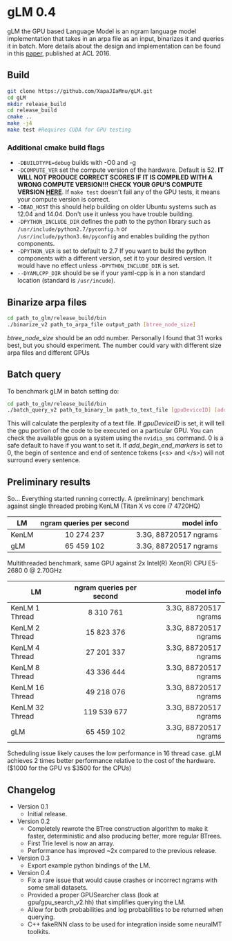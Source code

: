 # gLM 0.4
gLM the GPU based Language Model is an ngram language model implementation that takes in an arpa file as an input, binarizes it and queries it in batch. More details about the design and implementation can be found in this [paper](http://aclweb.org/anthology/P/P16/P16-1183.pdf), published at ACL 2016.

## Build
```bash
git clone https://github.com/XapaJIaMnu/gLM.git
cd gLM
mkdir release_build
cd release_build
cmake ..
make -j4
make test #Requires CUDA for GPU testing
```

### Additional cmake build flags
- `-DBUILDTYPE=debug` builds with -O0 and -g
- `-DCOMPUTE_VER` set the compute version of the hardware. Default is 52. **IT WILL NOT PRODUCE CORRECT SCORES IF IT IS COMPILED WITH A WRONG COMPUTE VERSION!!! CHECK YOUR GPU'S COMPUTE VERSION [HERE](https://en.wikipedia.org/wiki/CUDA)**. If `make test` doesn't fail any of the GPU tests, it means your compute version is correct.
- `-DBAD_HOST` this should help building on older Ubuntu systems such as 12.04 and 14.04. Don't use it unless you have trouble building.
- `-DPYTHON_INCLUDE_DIR` defines the path to the python library such as `/usr/include/python2.7/pyconfig.h` or `/usr/include/python3.6m/pyconfig` and enables building the python components.
- `-DPYTHON_VER` is set to default to 2.7 If you want to build the python components with a different version, set it to your desired version. It would have no effect unless `-DPYTHON_INCLUDE_DIR` is set.
- `--DYAMLCPP_DIR` should be se if your yaml-cpp is in a non standard location (standard is `/usr/incude`).


## Binarize arpa files
```bash
cd path_to_glm/release_build/bin
./binarize_v2 path_to_arpa_file output_path [btree_node_size]
```
*btree_node_size* should be an odd number. Personally I found that 31 works best, but you should experiment. The number could vary with different size arpa files and different GPUs

## Batch query
To benchmark gLM in batch setting do:
```bash
cd path_to_glm/release_build/bin
./batch_query_v2 path_to_binary_lm path_to_text_file [gpuDeviceID] [add_begin_end_markers]
```
This will calculate the perplexity of a text file. If *gpuDeviceID* is set, it will tell the gpu portion of the code to be executed on a particular GPU. You can check the available gpus on a system using the `nvidia_smi` command. 0 is a safe default to have if you want to set it. If *add_begin_end_markers* is set to 0, the begin of sentence and end of sentence tokens (\<s\> and \</s\>) will not surround every sentence.

## Preliminary results
So... Everything started running correctly. A (preliminary) benchmark against single threaded probing KenLM (Titan X vs core i7 4720HQ)

| LM  | ngram queries per second | model info          |
|-----|:------------------------:| -------------------:|
|KenLM| 10 274 237               |3.3G, 88720517 ngrams|
|gLM  | 65 459 102               |3.3G, 88720517 ngrams|


Multithreaded benchmark, same GPU against 2x Intel(R) Xeon(R) CPU E5-2680 0 @ 2.70GHz

| LM  | ngram queries per second | model info          |
|-----|:------------------------:| -------------------:|
|KenLM 1 Thread| 8 310 761               |3.3G, 88720517 ngrams|
|KenLM 2 Thread| 15 823 376               |3.3G, 88720517 ngrams|
|KenLM 4 Thread| 27 201 337               |3.3G, 88720517 ngrams|
|KenLM 8 Thread| 43 336 444               |3.3G, 88720517 ngrams|
|KenLM 16 Thread| 49 218 076               |3.3G, 88720517 ngrams|
|KenLM 32 Thread| 119 539 677               |3.3G, 88720517 ngrams|
|gLM  | 65 459 102               |3.3G, 88720517 ngrams|

Scheduling issue likely causes the low performance in 16 thread case. gLM achieves 2 times better performance relative to the cost of the hardware. ($1000 for the GPU vs $3500 for the CPUs)

## Changelog
* Version 0.1
  * Initial release.
* Version 0.2
  * Completely rewrote the BTree construction algorithm to make it faster, deterministic and also producing better, more regular BTrees.
  * First Trie level is now an array.
  * Performance has improved ~2x compared to the previous release.
* Version 0.3
  * Export example python bindings of the LM. 
* Version 0.4
  * Fix a rare issue that would cause crashes or incorrect ngrams with some small datasets.
  * Provided a proper GPUSearcher class (look at gpu/gpu_search_v2.hh) that simplifies querying the LM.
  * Allow for both probabilities and log probabilities to be returned when querying.
  * C++ fakeRNN class to be used for integration inside some neuralMT toolkits.
